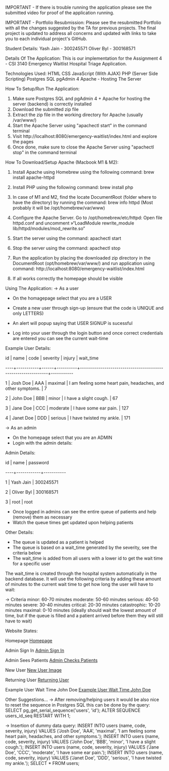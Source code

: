 IMPORTANT - If there is trouble running the application please see the submitted video for proof of the application running.

IMPORTANT - Portfolio Resubmission: Please see the resubmitted Portfolio with all the changes suggested by the TA for previous projects. The final project is updated to address all concerns and updated with links to take you to each individual project's GitHub.

Student Details:
Yash Jain - 300245571
Oliver Byl - 300168571

Details Of The Application:
This is our implementation for the Assignment 4 - CSI 3140 Emergency Waitlist Hospital Triage Application.

Technologies Used:
HTML
CSS
JavaScript (With AJAX)
PHP (Server Side Scripting)
Postgres SQL
pgAdmin 4
Apache - Hosting The Server

How To Setup/Run The Application:
1. Make sure Postgres SQL and pgAdmin 4 + Apache for hosting the server (backend) is correctly installed
2. Download the submitted zip file
3. Extract the zip file in the working directory for Apache (usually /var/www/)
4. Start the Apache Server using "apachectl start" in the command terminal
5. Visit http://localhost:8080/emergency-waitlist/index.html and explore the pages
6. Once done, make sure to close the Apache Server using "apachectl stop" in the command terminal

How To Download/Setup Apache (Macbook M1 & M2):
1. Install Apache using Homebrew using the following command:
brew install apache-httpd

2. Install PHP using the following command:
brew install php

3. In case of M1 and M2, find the locate DocumentRoot (folder where to have the directory) by running the command:
brew info httpd
(Most probably it will be /opt/homebrew/var/www)

4. Configure the Apache Server. Go to /opt/homebrew/etc/httpd:
Open file httpd.conf and uncomment »“LoadModule rewrite_module lib/httpd/modules/mod_rewrite.so”

5. Start the server using the command:
apachectl start

6. Stop the server using the command:
apachectl stop

7. Run the application by placing the downloaded zip directory in the DocumentRoot (opt/homebrew/var/www/) and run application using command:
http://localhost:8080/emergency-waitlist/index.html

8. If all works correctly the homepage should be visible

Using The Application:
-> As a user
- On the homagepage select that you are a USER
- Create a new user through sign-up (ensure that the code is UNIQUE and only LETTERS)
- An alert will popup saying that USER SIGNUP is sucessful

- Log into your user through the login button and once correct credentials are entered you can see the current wait-time

Example User Details:

id |   name    | code | severity |                            injury                            | wait_time 

----+-----------+------+----------+--------------------------------------------------------------+-----------

1 | Josh Doe  | AAA  | maximal  | I am feeling some heart pain, headaches, and other symptoms. |         7

2 | John Doe  | BBB  | minor    | I have a slight cough.                                       |        67

3 | Jane Doe  | CCC  | moderate | I have some ear pain.                                        |       127

4 | Janet Doe | DDD  | serious  | I have twisted my ankle.                                     |       171

-> As an admin
- On the homepage select that you are an ADMIN
- Login with the admin details:

Admin Details:

id |    name    | password 

----+------------+-----------

1 | Yash Jain  | 300245571

2 | Oliver Byl | 300168571

3 | root       | root

- Once logged in admins can see the entire queue of patients and help (remove) them as necessary
- Watch the queue times get updated upon helping patients

Other Details:
- The queue is updated as a patient is helped
- The queue is based on a wait_time generated by the severity, see the criteria below
- The wait_time is added from all users with a lower id to get the wait time for a specific user

The wait_time is created through the hospital system automatically in the backend database. It will use the following criteria by adding these amount of minutes to the current wait time to get how long the user will have to wait:

-> Criteria
minor: 60-70 minutes
moderate: 50-60 minutes
serious: 40-50 minutes
severe: 30-40 minutes
critical: 20-30 minutes
catastrophic: 10-20 minutes
maximal: 0-10 minutes (ideally should wait the lowest amount of time, but if the queue is filled and a patient arrived before them they will still have to wait)

Website States:

Homepage [Homepage](https://github.com/YashJain04/emergency-waitlist/blob/Main/homepageImage.png?raw=true)

Admin Sign In [Admin Sign In](https://github.com/YashJain04/emergency-waitlist/blob/Main/adminSignInImage.png?raw=true)

Admin Sees Patients [Admin Checks Patients](https://github.com/YashJain04/emergency-waitlist/blob/Main/patientsListImage.png?raw=true)

New User [New User Image](https://github.com/YashJain04/emergency-waitlist/blob/Main/newUserImage.png?raw=true)

Returning User [Returning User](https://github.com/YashJain04/emergency-waitlist/blob/Main/returningUserImage.png?raw=true)

Example User Wait Time John Doe [Example User Wait Time John Doe](https://github.com/YashJain04/emergency-waitlist/blob/Main/johnDoeWaitTimeExample.png?raw=true)

Other Suggestions...
-> After removing/helping users it would be also nice to reset the sequence in Postgres SQL this can be done by the query:
SELECT pg_get_serial_sequence('users', 'id');
ALTER SEQUENCE users_id_seq RESTART WITH 1;

-> Insertion of dummy data query:
INSERT INTO users (name, code, severity, injury) VALUES ('Josh Doe', 'AAA', 'maximal', 'I am feeling some heart pain, headaches, and other symptoms.');
INSERT INTO users (name, code, severity, injury) VALUES ('John Doe', 'BBB', 'minor', 'I have a slight cough.');
INSERT INTO users (name, code, severity, injury) VALUES ('Jane Doe', 'CCC', 'moderate', 'I have some ear pain.');
INSERT INTO users (name, code, severity, injury) VALUES ('Janet Doe', 'DDD', 'serious', 'I have twisted my ankle.');
SELECT * FROM users;